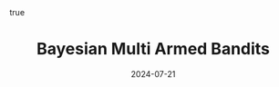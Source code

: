 ---
order: 7
title: Bayesian Multi Armed Bandits
date: 2024-07-21
categories: [Statistical Techs, Bayesian Modeling]
tags: [Statistics, Bayesian, MAB, Multi Armed Bandits]
math: true
description: >-
    Based on the lecture “Bayesian Modeling (2024-1)” by Prof. Yeo Jin Chung, Dept. of AI, Big Data & Management, College of Business Administration, Kookmin Univ.
image:
    path: /_post_refer_img/BayesianModeling/Thumbnail.jpeg
---